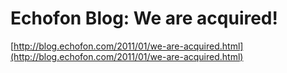 <!--
id: 2618375524
link: http://tumblr.atmos.org/post/2618375524/echofon-blog-we-are-acquired
slug: echofon-blog-we-are-acquired
date: Wed Jan 05 2011 19:45:54 GMT-0800 (PST)
publish: 2011-01-05
tags: 
title: Echofon Blog: We are acquired!
-->


Echofon Blog: We are acquired!
==============================

[http://blog.echofon.com/2011/01/we-are-acquired.html](http://blog.echofon.com/2011/01/we-are-acquired.html)

